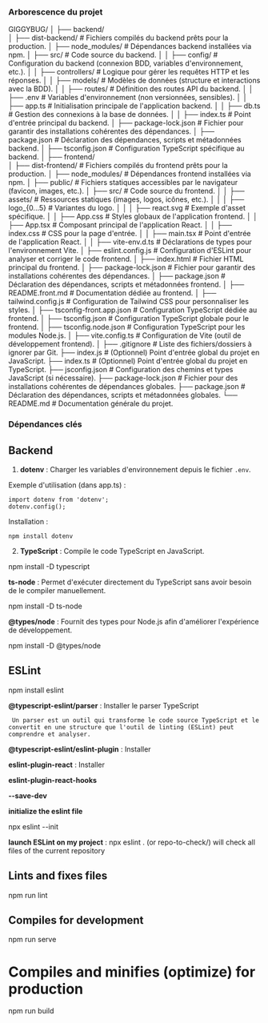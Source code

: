 ### Arborescence du projet ###

GIGGYBUG/
│
├── backend/   
│   ├── dist-backend/           # Fichiers compilés du backend prêts pour la production.
│   ├── node_modules/           # Dépendances backend installées via npm.
│   ├── src/                    # Code source du backend.
│   │   ├── config/             # Configuration du backend (connexion BDD, variables d'environnement, etc.).
│   │   ├── controllers/        # Logique pour gérer les requêtes HTTP et les réponses.
│   │   ├── models/             # Modèles de données (structure et interactions avec la BDD).
│   │   ├── routes/             # Définition des routes API du backend.
│   │   ├── .env                # Variables d'environnement (non versionnées, sensibles).
│   │   ├── app.ts              # Initialisation principale de l'application backend.
│   │   ├── db.ts               # Gestion des connexions à la base de données.
│   │   ├── index.ts            # Point d'entrée principal du backend.
│   ├── package-lock.json       # Fichier pour garantir des installations cohérentes des dépendances.
│   ├── package.json            # Déclaration des dépendances, scripts et métadonnées backend.
│   ├── tsconfig.json           # Configuration TypeScript spécifique au backend.
│
├── frontend/     
│   ├── dist-frontend/          # Fichiers compilés du frontend prêts pour la production.
│   ├── node_modules/           # Dépendances frontend installées via npm.
│   ├── public/                 # Fichiers statiques accessibles par le navigateur (favicon, images, etc.).
│   ├── src/                    # Code source du frontend.
│   │   ├── assets/             # Ressources statiques (images, logos, icônes, etc.).
│   │   │   ├── logo_{0...5}    # Variantes du logo.
│   │   │   ├── react.svg       # Exemple d'asset spécifique.
│   │   ├── App.css             # Styles globaux de l'application frontend.
│   │   ├── App.tsx             # Composant principal de l'application React.
│   │   ├── index.css           # CSS pour la page d'entrée.
│   │   ├── main.tsx            # Point d'entrée de l'application React.
│   │   ├── vite-env.d.ts       # Déclarations de types pour l'environnement Vite.
│   ├── eslint.config.js        # Configuration d'ESLint pour analyser et corriger le code frontend.
│   ├── index.html              # Fichier HTML principal du frontend.
│   ├── package-lock.json       # Fichier pour garantir des installations cohérentes des dépendances.
│   ├── package.json            # Déclaration des dépendances, scripts et métadonnées frontend.
│   ├── README.front.md         # Documentation dédiée au frontend.
│   ├── tailwind.config.js      # Configuration de Tailwind CSS pour personnaliser les styles.
│   ├── tsconfig-front.app.json # Configuration TypeScript dédiée au frontend.
│   ├── tsconfig.json           # Configuration TypeScript globale pour le frontend.
│   ├── tsconfig.node.json      # Configuration TypeScript pour les modules Node.js.
│   ├── vite.config.ts          # Configuration de Vite (outil de développement frontend).
│
├── .gitignore                  # Liste des fichiers/dossiers à ignorer par Git.
├── index.js                    # (Optionnel) Point d'entrée global du projet en JavaScript.
├── index.ts                    # (Optionnel) Point d'entrée global du projet en TypeScript.
├── jsconfig.json               # Configuration des chemins et types JavaScript (si nécessaire).
├── package-lock.json           # Fichier pour des installations cohérentes de dépendances globales.
├── package.json                # Déclaration des dépendances, scripts et métadonnées globales.
└── README.md                   # Documentation générale du projet.

### **Dépendances clés** ###

## Backend ##

1. **dotenv** : Charger les variables d'environnement depuis le fichier `.env`.
  
  Exemple d'utilisation (dans app.ts) :

    import dotenv from 'dotenv';
    dotenv.config();

  Installation :

    npm install dotenv

2. **TypeScript** : Compile le code TypeScript en JavaScript.

  npm install -D typescript

  **ts-node** : Permet d'exécuter directement du TypeScript sans avoir besoin de le compiler manuellement.

  npm install -D ts-node

  **@types/node** : Fournit des types pour Node.js afin d'améliorer l'expérience de développement.

  npm install -D @types/node

## ESLint ##

  npm install eslint 

  **@typescript-eslint/parser** : Installer le parser TypeScript
    
     Un parser est un outil qui transforme le code source TypeScript et le convertit en une structure que l'outil de linting (ESLint) peut comprendre et analyser.

  **@typescript-eslint/eslint-plugin** : Installer

  **eslint-plugin-react** : Installer

  **eslint-plugin-react-hooks**

  **--save-dev**
 
**initialize the eslint file**

 npx eslint --init

**launch ESLint on my project** : npx eslint . (or repo-to-check/)
    will check all files of the current repository

## Lints and fixes files ##

  npm run lint

## Compiles for development ##

  npm run serve

# Compiles and minifies (optimize) for production #

  npm run build
